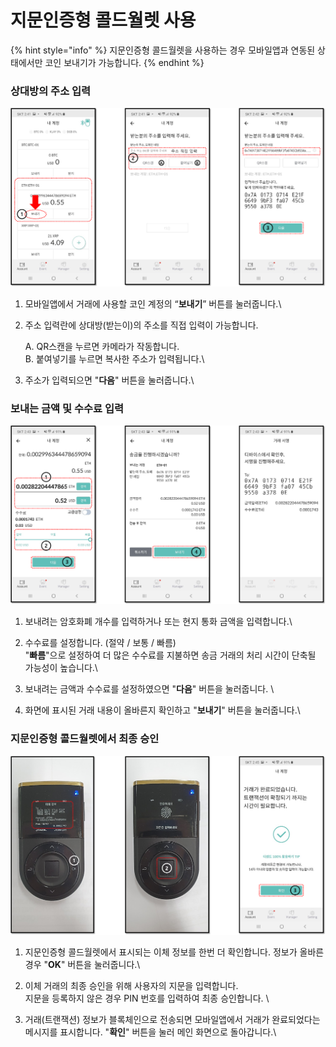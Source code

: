 # 지문인증형 콜드월렛 사용

{% hint style="info" %}
지문인증형 콜드월렛을 사용하는 경우 모바일앱과 연동된 상태에서만 코인 보내기가 가능합니다.&#x20;
{% endhint %}

### 상대방의 주소 입력

<div align="left">

<img src="../../.gitbook/assets/mode_biometric_send_01.png" alt="">

</div>

1. 모바일앱에서 거래에 사용할 코인 계정의 “**보내기**” 버튼를 눌러줍니다.\

2.  주소 입력란에 상대방(받는이)의 주소를 직접 입력이 가능합니다.

    A. QR스캔을 누르면 카메라가 작동합니다.\
    B. 붙여넣기를 누르면 복사한 주소가 입력됩니다.\

3. 주소가 입력되으면 "**다음**" 버튼을 눌러줍니다.\


### 보내는 금액 및 수수료 입력

<div align="left">

<img src="../../.gitbook/assets/mode_biometric_send_02.png" alt="">

</div>

1. 보내려는 암호화폐 개수를 입력하거나 또는 현지 통화 금액을 입력합니다.\

2. 수수료를 설정합니다. (절약 / 보통 / 빠름)\
   "**빠름**"으로 설정하여 더 많은 수수료를 지불하면 송금 거래의 처리 시간이 단축될 가능성이 높습니다.\

3. 보내려는 금액과 수수료를 설정하였으면 "**다음**" 버튼을 눌러줍니다. \

4. 화면에 표시된 거래 내용이 올바른지 확인하고 "**보내기**" 버튼을 눌러줍니다.\


### 지문인증형 콜드월렛에서 최종 승인

<div align="left">

<img src="../../.gitbook/assets/mode_biometric_send_03.png" alt="">

</div>

1. 지문인증형 콜드월렛에서 표시되는 이체 정보를 한번 더 확인합니다. 정보가 올바른 경우 "**OK**" 버튼을 눌러줍니다.\

2. 이체 거래의 최종 승인을 위해 사용자의 지문을 입력합니다.\
   지문을 등록하지 않은 경우 PIN 번호를 입력하여 최종 승인합니다.   \

3. 거래(트랜잭션) 정보가 블록체인으로 전송되면 모바일앱에서 거래가 완료되었다는 메시지를 표시합니다. "**확인**" 버튼을 눌러 메인 화면으로 돌아갑니다.\
